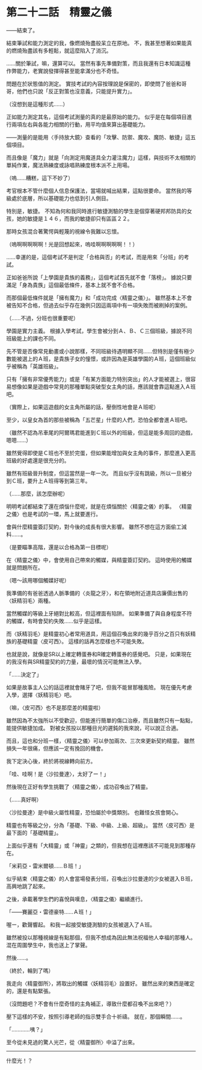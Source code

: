 # 第二十二話　精靈之儀

――結束了。

結束筆試和能力測定的我，像燃燒殆盡般呆立在原地。
不，我甚至想著如果能真的燃燒殆盡該有多輕鬆，就這麼陷入了消沉。

……關於筆試，嘛，還算可以。
當然有事先準備對策，而且我還有日本知識這種作弊能力，老實說發揮得甚至能拿滿分也不奇怪。

問題在於狀態值的測定。
實技考試的內容按理說是保密的，即使問了爸爸和哥哥，他們也只說「反正對策也沒意義，只能提升實力」。

（沒想到是這種形式……）

正如能力測定其名，這個考試測量的真的是最原始的能力。
似乎是在每個項目進行兩項左右與各能力相關的行動，用平均值來算出基礎能力。

――測量的是能用〈手持放大鏡〉查看的「攻擊、防禦、魔攻、魔防、敏捷」這五個項目。

而且像是「魔力」就是「向測定用魔道具全力灌注魔力」這樣，與技術不太相關的單純作業，魔法熟練度或詠唱熟練度根本派不上用場。

（嗚……糟糕，這下不妙了）

考官根本不管什麼個人信息保護法，當場就喊出結果，這點很要命。
當然我的等級處於底層，所以基礎能力也低到引人側目。

特別是，敏捷。
不知為何和我同時進行敏捷測驗的學生是個穿著硬邦邦防具的女孩，她的敏捷是１４６，而我的敏捷卻只有區區２２。

那時女孩混合著驚愕與輕蔑的視線令我難以忘懷。

（嗚啊啊啊啊啊！光是回想起來，嗚哇啊啊啊啊啊！！）

……幸運的是，這個考試不是判定「合格與否」的考試，而是用來「分班」的考試。

正如爸爸所說「上學園是貴族的義務」，這個考試首先就不會「落榜」。
據說只要滿足「身為貴族」這個最低條件，基本上就不會不合格。

而那個最低條件就是「擁有魔力」和「成功完成〈精靈之儀〉」。
雖然基本上不會被告知不合格，但過去似乎存在幾例只因這兩項中有一項失敗而被刷掉的案例。

（……不過，分班也很重要呢）

學園是實力主義。
根據入學考試，學生會被分到Ａ、Ｂ、Ｃ三個班級，據說不同班級能上的課也不同。

先不管是否像常見動畫或小說那樣，不同班級待遇明顯不同……但特別是僅有極少數能被選上的Ａ班，是貴族子女的憧憬，或許因為是英雄學園的Ａ班，這個班級似乎被稱為「英雄班級」。

只有「擁有非常優秀能力」或是「有某方面能力特別突出」的人才能被選上，很容易想像如果是遊戲中常見的那種單點突破型女主角的話，應該就會靠這點進入Ａ班吧。

（實際上，如果這遊戲的女主角所屬的話，壓倒性地會是Ａ班呢）

至少，以皇女為首的那些被稱為「五芒星」什麼的人們，恐怕全都會進Ａ班吧。

（雖然不認為吊車尾的阿爾瑪君能進到Ｃ班以外的班級，但這是能多周回的遊戲，嗯嗯……）

雖然覺得即使是Ｃ班也不至於完蛋，但如果能增加與女主角的事件，那麼進入更高班級的好處還是很充分的。

雖然有班級晉升制度，但這當然是一年一次。
而且似乎沒有跳級，所以一旦被分到Ｃ班，要升上Ａ班得等到第三年。

（……那麼，該怎麼辦呢）

明明考試都結束了還在煩惱什麼呢，就是在煩惱關於〈精靈之儀〉的事。
〈精靈之儀〉也是考試的一環，馬上就要進行。

會與什麼精靈簽訂契約，對今後的成長有很大影響。
雖然不想在這方面偷工減料……。

（是要瞄準高階，還是以合格為第一目標呢）

在〈精靈之儀〉中，會使用自己帶來的觸媒，與精靈簽訂契約。
這時使用的觸媒就是問題所在。

（嗯～該用哪個觸媒好呢）

我準備的有爸爸透過人脈準備的〈炎龍之牙〉，和在領地附近道具店廉價出售的〈妖精羽毛〉兩種。

當然觸媒的等級上牙絕對比較高，但這裡面有陷阱。
如果準備了與自身程度不符的觸媒，有時會契約失敗……似乎是這樣。

而〈妖精羽毛〉是精靈初心者常用道具，用這個召喚出來的幾乎百分之百只有妖精族的基礎精靈〈皮可西〉。
這樣的話再怎麼樣也不可能失敗。

也就是說，就像是SR以上確定轉蛋券和R確定轉蛋券的感覺吧。
只是，如果現在的我沒有與SR精靈契約的力量，最壞的情況可能無法入學。

「……決定了」

如果是故事主人公的話這裡就會賭牙了吧，但我不能冒那種風險。
現在優先考慮入學，選擇〈妖精羽毛〉吧。

（嘛，〈皮可西〉也不是那麼差的精靈啦）

雖然因為不太強所以不受歡迎，但能進行簡單的傷口治療，而且雖然只有一點點，能提供敏捷加成。
對被女孩投以那種目光的遲鈍的我來說，可以說正合適。

而且，這也和分班一樣，〈精靈之儀〉可以參加兩次、三次來更新契約精靈。
雖然損失一年很痛，但應該一定有挽回的機會。

我下定決心後，終於將視線轉向前方。

「哇、哇啊！是〈沙拉曼達〉，太好了ー！」

然後現在正好有學生挑戰了〈精靈之儀〉，成功召喚出了精靈。

（……真好啊）

〈沙拉曼達〉是中級火屬性精靈，恐怕屬於中獎類別。
也難怪女孩會開心。

精靈也有等級之分，分為「基礎、下級、中級、上級、超級」。
當然〈皮可西〉是最下面的「基礎精靈」。

上面似乎還有「大精靈」或「神靈」之類的，但我想在這裡應該不可能見到那種存在。

「米莉亞・雷米爾頓……Ｂ班！」

似乎結束〈精靈之儀〉的人會當場發表分班，召喚出沙拉曼達的少女被選入Ｂ班，高興地跳了起來。

之後，承載著學生們的喜悅與嘆息，〈精靈之儀〉繼續進行。

「――賽麗亞・雷德豪特……Ａ班！」

喔ー，歡聲響起。
和我一起接受敏捷測驗的女孩被選入了Ａ班。

雖然被投以那種視線是有點那個，但我不想成為因此無法祝福他人幸福的那種人。
混在周圍學生中，我也送上了掌聲。

然後……。

（終於，輪到了嗎）

我走向〈精靈御所〉，將取出的觸媒〈妖精羽毛〉設置好。
雖然出來的東西是確定的，還是有點緊張。

（沒問題吧？不會有什麼奇怪的主角補正，導致什麼都召喚不出來吧？）

壓下這樣的不安，按照引導老師的指示雙手合十祈禱。
就在，那個瞬間……。

「…………咦？」

至今從未見過的驚人光芒，從〈精靈御所〉中溢了出來。

---

什麼光！？